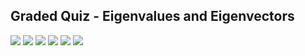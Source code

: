 ## Graded Quiz - Eigenvalues and Eigenvectors

![](/C1/w4/q1/ss1.png)
![](/C1/w4/q1/ss2.png)
![](/C1/w4/q1/ss3.png)
![](/C1/w4/q1/ss4.png)
![](/C1/w4/q1/ss5.png)
![](/C1/w4/q1/ss6.png)